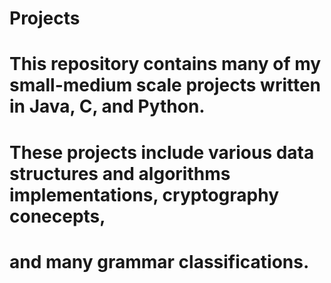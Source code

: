 # Projects

# This repository contains many of my small-medium scale projects written in Java, C, and Python.

# These projects include various data structures and algorithms implementations, cryptography conecepts,
# and many grammar classifications.
